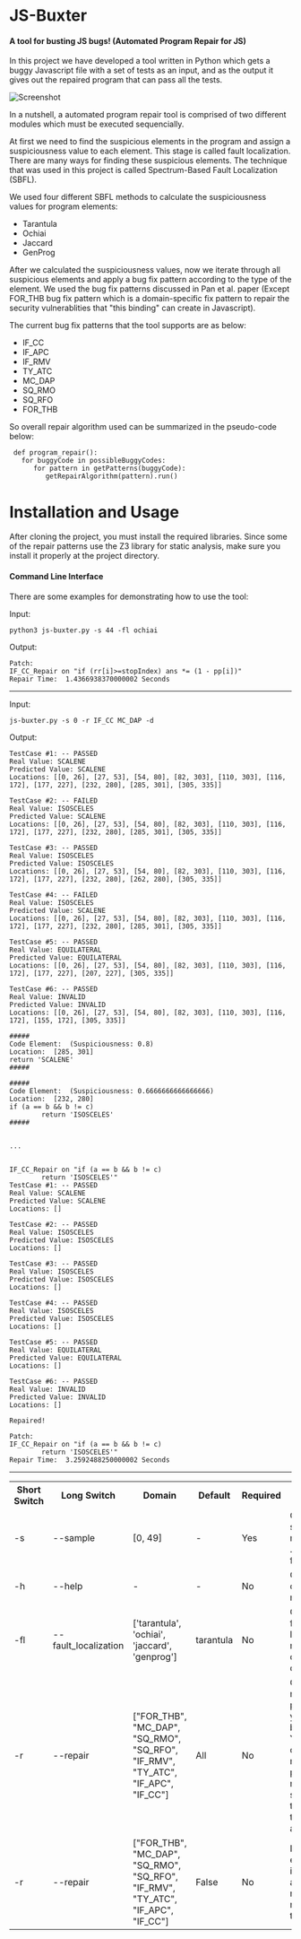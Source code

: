 # JS-Buxter

<h4>A tool for busting JS bugs! (Automated Program Repair for JS)</h4>

<p>

In this project we have developed a tool written in Python which gets a buggy 
Javascript file with a set of tests as an input, and as the output
it gives out the repaired program that can pass all the tests.


![Screenshot](./readme_res/design.png)


In a nutshell, a automated program repair tool is comprised of two 
different modules which must be executed sequencially.

At first we need to find the suspicious elements in the program and
assign a suspiciousness value to each element. This stage
is called fault localization. There are many ways for finding these 
suspicious elements. The technique that was used in this project
is called Spectrum-Based Fault Localization (SBFL).

We used four different SBFL methods to calculate the suspiciousness values
for program elements:

<ul>
    <li>Tarantula</li>
    <li>Ochiai</li>
    <li>Jaccard</li>
    <li>GenProg</li>
</ul>

After we calculated the suspiciousness values, now we iterate through
all suspicious elements and apply a bug fix pattern according to the
type of the element. We used the bug fix patterns discussed in Pan et al. paper
(Except FOR_THB bug fix pattern which is a domain-specific fix pattern to
repair the security vulnerablities that "this binding" can create in Javascript).

The current bug fix patterns that the tool supports are as below:

<ul>
    <li>IF_CC</li>
    <li>IF_APC</li>
    <li>IF_RMV</li>
    <li>TY_ATC</li>
    <li>MC_DAP</li>
    <li>SQ_RMO</li>
    <li>SQ_RFO</li>
    <li>FOR_THB</li>
</ul>

So overall repair algorithm used can be summarized in the pseudo-code below:

```
 def program_repair():
   for buggyCode in possibleBuggyCodes:
      for pattern in getPatterns(buggyCode):
         getRepairAlgorithm(pattern).run()
```

</p>

# Installation and Usage

After cloning the project, you must install the required libraries.
Since some of the repair patterns use the Z3 library for static analysis,
make sure you install it properly at the project directory.


<h4>Command Line Interface</h4>

There are some examples for demonstrating how to use the tool:


Input:
```
python3 js-buxter.py -s 44 -fl ochiai
```
Output:
```
Patch:
IF_CC_Repair on "if (rr[i]>=stopIndex) ans *= (1 - pp[i])"
Repair Time:  1.4366938370000002 Seconds
```

-----

Input:
```
js-buxter.py -s 0 -r IF_CC MC_DAP -d
```
Output:
```
TestCase #1: -- PASSED
Real Value: SCALENE
Predicted Value: SCALENE
Locations: [[0, 26], [27, 53], [54, 80], [82, 303], [110, 303], [116, 172], [177, 227], [232, 280], [285, 301], [305, 335]] 

TestCase #2: -- FAILED
Real Value: ISOSCELES
Predicted Value: SCALENE
Locations: [[0, 26], [27, 53], [54, 80], [82, 303], [110, 303], [116, 172], [177, 227], [232, 280], [285, 301], [305, 335]] 

TestCase #3: -- PASSED
Real Value: ISOSCELES
Predicted Value: ISOSCELES
Locations: [[0, 26], [27, 53], [54, 80], [82, 303], [110, 303], [116, 172], [177, 227], [232, 280], [262, 280], [305, 335]] 

TestCase #4: -- FAILED
Real Value: ISOSCELES
Predicted Value: SCALENE
Locations: [[0, 26], [27, 53], [54, 80], [82, 303], [110, 303], [116, 172], [177, 227], [232, 280], [285, 301], [305, 335]] 

TestCase #5: -- PASSED
Real Value: EQUILATERAL
Predicted Value: EQUILATERAL
Locations: [[0, 26], [27, 53], [54, 80], [82, 303], [110, 303], [116, 172], [177, 227], [207, 227], [305, 335]] 

TestCase #6: -- PASSED
Real Value: INVALID
Predicted Value: INVALID
Locations: [[0, 26], [27, 53], [54, 80], [82, 303], [110, 303], [116, 172], [155, 172], [305, 335]] 

#####
Code Element:  (Suspiciousness: 0.8)
Location:  [285, 301]
return 'SCALENE'
#####

#####
Code Element:  (Suspiciousness: 0.6666666666666666)
Location:  [232, 280]
if (a == b && b != c)
        return 'ISOSCELES'
#####


...


IF_CC_Repair on "if (a == b && b != c)
        return 'ISOSCELES'"
TestCase #1: -- PASSED
Real Value: SCALENE
Predicted Value: SCALENE
Locations: [] 

TestCase #2: -- PASSED
Real Value: ISOSCELES
Predicted Value: ISOSCELES
Locations: [] 

TestCase #3: -- PASSED
Real Value: ISOSCELES
Predicted Value: ISOSCELES
Locations: [] 

TestCase #4: -- PASSED
Real Value: ISOSCELES
Predicted Value: ISOSCELES
Locations: [] 

TestCase #5: -- PASSED
Real Value: EQUILATERAL
Predicted Value: EQUILATERAL
Locations: [] 

TestCase #6: -- PASSED
Real Value: INVALID
Predicted Value: INVALID
Locations: [] 

Repaired!

Patch:
IF_CC_Repair on "if (a == b && b != c)
        return 'ISOSCELES'"
Repair Time:  3.2592488250000002 Seconds

```

-----


<table>
  <tr>
    <th>Short Switch</th>
    <th>Long Switch</th>
    <th>Domain</th>
    <th>Default</th>
    <th>Required</th>
    <th>Description</th>
  </tr>
  <tr>
    <td>-s</td>
    <td>--sample</td>
    <td>[0, 49]</td>
    <td>-</td>
    <td>Yes</td>
    <td>Choose the sample number from ./sample_code folder</td>
  </tr>
  <tr>
    <td>-h</td>
    <td>--help</td>
    <td>-</td>
    <td>-</td>
    <td>No</td>
    <td>Get the options manual</td>
  </tr>
  <tr>
    <td>-fl</td>
    <td>--fault_localization</td>
    <td>['tarantula', 'ochiai', 'jaccard', 'genprog']</td>
    <td>tarantula</td>
    <td>No</td>
    <td>Choose the fault localization method. You can choose only one.</td>
  </tr>
  <tr>
    <td>-r</td>
    <td>--repair</td>
    <td>["FOR_THB", "MC_DAP", "SQ_RMO", "SQ_RFO", "IF_RMV", "TY_ATC", "IF_APC", "IF_CC"]</td>
    <td>All</td>
    <td>No</td>
    <td>Choose the repair patterns that you want to be applied. You can choose multiple patterns. 
    If none is selected, all of them will be taken into account</td>
  </tr>
  <tr>
    <td>-r</td>
    <td>--repair</td>
    <td>["FOR_THB", "MC_DAP", "SQ_RMO", "SQ_RFO", "IF_RMV", "TY_ATC", "IF_APC", "IF_CC"]</td>
    <td>False</td>
    <td>No</td>
    <td>It will print out extra information about the repair (highly recommended to turn in on)</td>
  </tr>
</table>